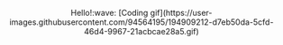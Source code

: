 <p align="center">
  Hello!:wave:
  [Coding gif](https://user-images.githubusercontent.com/94564195/194909212-d7eb50da-5cfd-46d4-9967-21acbcae28a5.gif)
 </p>
